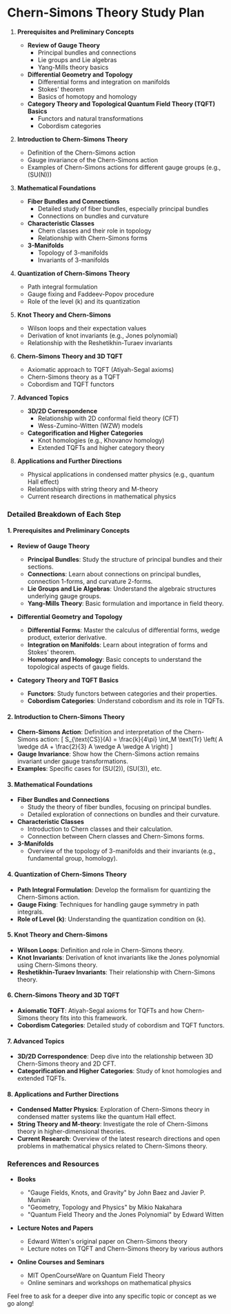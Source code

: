 # Chern-Simons Theory Study Plan

1. **Prerequisites and Preliminary Concepts**

   - **Review of Gauge Theory**
     - Principal bundles and connections
     - Lie groups and Lie algebras
     - Yang-Mills theory basics
   - **Differential Geometry and Topology**
     - Differential forms and integration on manifolds
     - Stokes' theorem
     - Basics of homotopy and homology
   - **Category Theory and Topological Quantum Field Theory (TQFT) Basics**
     - Functors and natural transformations
     - Cobordism categories

2. **Introduction to Chern-Simons Theory**

   - Definition of the Chern-Simons action
   - Gauge invariance of the Chern-Simons action
   - Examples of Chern-Simons actions for different gauge groups (e.g., \(SU(N)\))

3. **Mathematical Foundations**

   - **Fiber Bundles and Connections**
     - Detailed study of fiber bundles, especially principal bundles
     - Connections on bundles and curvature
   - **Characteristic Classes**
     - Chern classes and their role in topology
     - Relationship with Chern-Simons forms
   - **3-Manifolds**
     - Topology of 3-manifolds
     - Invariants of 3-manifolds

4. **Quantization of Chern-Simons Theory**

   - Path integral formulation
   - Gauge fixing and Faddeev-Popov procedure
   - Role of the level \(k\) and its quantization

5. **Knot Theory and Chern-Simons**

   - Wilson loops and their expectation values
   - Derivation of knot invariants (e.g., Jones polynomial)
   - Relationship with the Reshetikhin-Turaev invariants

6. **Chern-Simons Theory and 3D TQFT**

   - Axiomatic approach to TQFT (Atiyah-Segal axioms)
   - Chern-Simons theory as a TQFT
   - Cobordism and TQFT functors

7. **Advanced Topics**

   - **3D/2D Correspondence**
     - Relationship with 2D conformal field theory (CFT)
     - Wess-Zumino-Witten (WZW) models
   - **Categorification and Higher Categories**
     - Knot homologies (e.g., Khovanov homology)
     - Extended TQFTs and higher category theory

8. **Applications and Further Directions**
   - Physical applications in condensed matter physics (e.g., quantum Hall effect)
   - Relationships with string theory and M-theory
   - Current research directions in mathematical physics

### Detailed Breakdown of Each Step

#### 1. Prerequisites and Preliminary Concepts

- **Review of Gauge Theory**

  - **Principal Bundles**: Study the structure of principal bundles and their sections.
  - **Connections**: Learn about connections on principal bundles, connection 1-forms, and curvature 2-forms.
  - **Lie Groups and Lie Algebras**: Understand the algebraic structures underlying gauge groups.
  - **Yang-Mills Theory**: Basic formulation and importance in field theory.

- **Differential Geometry and Topology**

  - **Differential Forms**: Master the calculus of differential forms, wedge product, exterior derivative.
  - **Integration on Manifolds**: Learn about integration of forms and Stokes' theorem.
  - **Homotopy and Homology**: Basic concepts to understand the topological aspects of gauge fields.

- **Category Theory and TQFT Basics**
  - **Functors**: Study functors between categories and their properties.
  - **Cobordism Categories**: Understand cobordism and its role in TQFTs.

#### 2. Introduction to Chern-Simons Theory

- **Chern-Simons Action**: Definition and interpretation of the Chern-Simons action:
  \[ S\_{\text{CS}}(A) = \frac{k}{4\pi} \int_M \text{Tr} \left( A \wedge dA + \frac{2}{3} A \wedge A \wedge A \right) \]
- **Gauge Invariance**: Show how the Chern-Simons action remains invariant under gauge transformations.
- **Examples**: Specific cases for \(SU(2)\), \(SU(3)\), etc.

#### 3. Mathematical Foundations

- **Fiber Bundles and Connections**
  - Study the theory of fiber bundles, focusing on principal bundles.
  - Detailed exploration of connections on bundles and their curvature.
- **Characteristic Classes**
  - Introduction to Chern classes and their calculation.
  - Connection between Chern classes and Chern-Simons forms.
- **3-Manifolds**
  - Overview of the topology of 3-manifolds and their invariants (e.g., fundamental group, homology).

#### 4. Quantization of Chern-Simons Theory

- **Path Integral Formulation**: Develop the formalism for quantizing the Chern-Simons action.
- **Gauge Fixing**: Techniques for handling gauge symmetry in path integrals.
- **Role of Level \(k\)**: Understanding the quantization condition on \(k\).

#### 5. Knot Theory and Chern-Simons

- **Wilson Loops**: Definition and role in Chern-Simons theory.
- **Knot Invariants**: Derivation of knot invariants like the Jones polynomial using Chern-Simons theory.
- **Reshetikhin-Turaev Invariants**: Their relationship with Chern-Simons theory.

#### 6. Chern-Simons Theory and 3D TQFT

- **Axiomatic TQFT**: Atiyah-Segal axioms for TQFTs and how Chern-Simons theory fits into this framework.
- **Cobordism Categories**: Detailed study of cobordism and TQFT functors.

#### 7. Advanced Topics

- **3D/2D Correspondence**: Deep dive into the relationship between 3D Chern-Simons theory and 2D CFT.
- **Categorification and Higher Categories**: Study of knot homologies and extended TQFTs.

#### 8. Applications and Further Directions

- **Condensed Matter Physics**: Exploration of Chern-Simons theory in condensed matter systems like the quantum Hall effect.
- **String Theory and M-theory**: Investigate the role of Chern-Simons theory in higher-dimensional theories.
- **Current Research**: Overview of the latest research directions and open problems in mathematical physics related to Chern-Simons theory.

### References and Resources

- **Books**

  - "Gauge Fields, Knots, and Gravity" by John Baez and Javier P. Muniain
  - "Geometry, Topology and Physics" by Mikio Nakahara
  - "Quantum Field Theory and the Jones Polynomial" by Edward Witten

- **Lecture Notes and Papers**

  - Edward Witten's original paper on Chern-Simons theory
  - Lecture notes on TQFT and Chern-Simons theory by various authors

- **Online Courses and Seminars**
  - MIT OpenCourseWare on Quantum Field Theory
  - Online seminars and workshops on mathematical physics

Feel free to ask for a deeper dive into any specific topic or concept as we go along!
